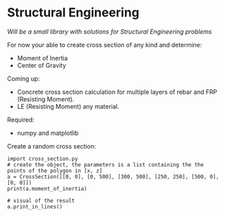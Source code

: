 # Structural Engineering

*Will be a small library with solutions for Structural Engineering problems*

For now your able to create cross section of any kind and determine:
* Moment of Inertia
* Center of Gravity

Coming up:
* Concrete cross section calculation for multiple layers of rebar and FRP (Resisting Moment).
* LE (Resisting Moment) any material.

Required:
* numpy and matplotlib

Create a random cross section:
````
import cross_section.py
# create the object, the parameters is a list containing the the points of the polygon in [x, z]
a = CrossSection([[0, 0], [0, 500], [300, 500], [250, 250], [500, 0], [0, 0]])
print(a.moment_of_inertia)

# visual of the result
a.print_in_lines()
